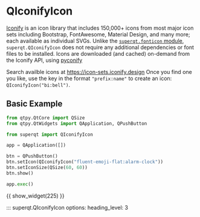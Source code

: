 # QIconifyIcon

[Iconify](https://iconify.design/) is an icon library that includes 150,000+
icons from most major icon sets including Bootstrap, FontAwesome, Material
Design, and many more; each available as individual SVGs.  Unlike the
[`superqt.fonticon` module](./fonticon.md), `superqt.QIconifyIcon` does not require any additional
dependencies or font files to be installed.  Icons are downloaded (and cached)
on-demand from the Iconify API, using [pyconify](https://github.com/pyapp-kit/pyconify)

Search availble icons at <https://icon-sets.iconify.design>
Once you find one you like, use the key in the format `"prefix:name"` to create an
icon:  `QIconifyIcon("bi:bell")`.

## Basic Example

```python
from qtpy.QtCore import QSize
from qtpy.QtWidgets import QApplication, QPushButton

from superqt import QIconifyIcon

app = QApplication([])

btn = QPushButton()
btn.setIcon(QIconifyIcon("fluent-emoji-flat:alarm-clock"))
btn.setIconSize(QSize(60, 60))
btn.show()

app.exec()
```

{{ show_widget(225) }}

::: superqt.QIconifyIcon
    options:
        heading_level: 3
